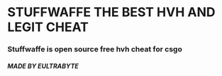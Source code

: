 # STUFFWAFFE THE BEST HVH AND LEGIT CHEAT
### Stuffwaffe is open source free hvh cheat for csgo
##### MADE BY EULTRABYTE